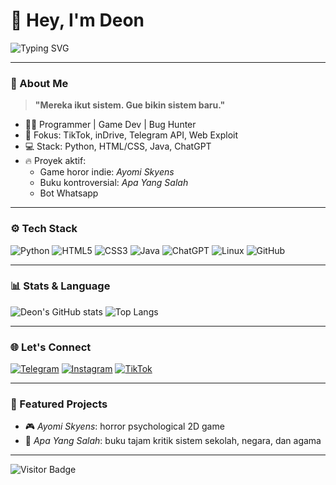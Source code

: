 # 👋 Hey, I'm Deon

![Typing SVG](https://readme-typing-svg.demolab.com?font=Fira+Code&size=22&pause=1000&color=00FFF0&center=true&vCenter=true&width=500&lines=Bug+Bounty+Hunter;Python+%2F+HTML+%2F+Java+Dev;ESP32+Jammer+Engineer;ChatGPT+Specialist;Dark+UI+Web+Builder)

---

### 🧠 About Me

> **"Mereka ikut sistem. Gue bikin sistem baru."**

- 🧑‍💻 Programmer | Game Dev | Bug Hunter  
- 🎯 Fokus: TikTok, inDrive, Telegram API, Web Exploit  
- 💻 Stack: Python, HTML/CSS, Java, ChatGPT  
- 🔥 Proyek aktif:
  - Game horor indie: *Ayomi Skyens*
  - Buku kontroversial: *Apa Yang Salah*
  - Bot Whatsapp

---

### ⚙️ Tech Stack

![Python](https://img.shields.io/badge/-Python-000?style=flat&logo=python)
![HTML5](https://img.shields.io/badge/-HTML5-000?style=flat&logo=html5)
![CSS3](https://img.shields.io/badge/-CSS3-000?style=flat&logo=css3)
![Java](https://img.shields.io/badge/-Java-000?style=flat&logo=java)
![ChatGPT](https://img.shields.io/badge/-ChatGPT-000?style=flat&logo=openai)
![Linux](https://img.shields.io/badge/-Linux-000?style=flat&logo=linux)
![GitHub](https://img.shields.io/badge/-GitHub-000?style=flat&logo=github)

---

### 📊 Stats & Language

![Deon's GitHub stats](https://github-readme-stats.vercel.app/api?username=deonhacker&show_icons=true&theme=merko)
![Top Langs](https://github-readme-stats.vercel.app/api/top-langs/?username=deonhacker&layout=compact&theme=merko)

---

### 🌐 Let's Connect

[![Telegram](https://img.shields.io/badge/Telegram-2CA5E0?style=for-the-badge&logo=telegram&logoColor=white)](https://t.me/DeonXPL)
[![Instagram](https://img.shields.io/badge/Instagram-E4405F?style=for-the-badge&logo=instagram&logoColor=white)](https://instagram.com/deonxpl)
[![TikTok](https://img.shields.io/badge/TikTok-010101?style=for-the-badge&logo=tiktok&logoColor=white)](https://tiktok.com/@deonxpl)

---

### 📌 Featured Projects

- 🎮 *Ayomi Skyens*: horror psychological 2D game  
- 📖 *Apa Yang Salah*: buku tajam kritik sistem sekolah, negara, dan agama  

---

![Visitor Badge](https://komarev.com/ghpvc/?username=deonhacker&style=flat-square&color=ff00c3)
